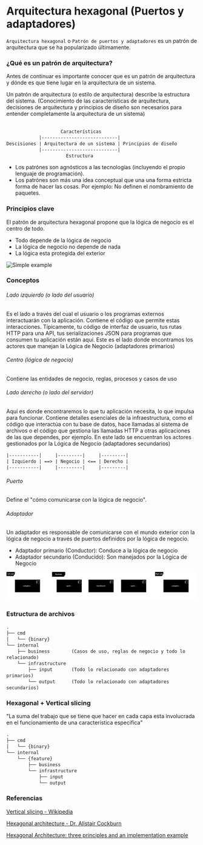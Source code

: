 # Arquitectura hexagonal (Puertos y adaptadores)

`Arquitectura hexagonal` o `Patrón de puertos y adaptadores` es un patrón de arquitectura que se ha popularizado últimamente.

### ¿Qué es un patrón de arquitectura?
Antes de continuar es importante conocer que es un patrón de arquitectura y dónde es que tiene lugar en la arquitectura de un sistema.

Un patrón de arquitectura (o estilo de arquitectura) describe la estructura del sistema.
(Conocimiento de las características de arquitectura, decisiones de arquitectura y principios de diseño son necesarios para entender completamente la arquitectura de un sistema)

```

                    Características
            |----------------------------|
Descisiones | Arquitectura de un sistema | Principios de diseño
            |----------------------------|
                      Estructura

```

- Los patrónes son agnósticos a las tecnologías (incluyendo el propio lenguaje de programación).
- Los patrónes son más una idea conceptual que una una forma estricta forma de hacer las cosas.
  Por ejemplo: No definen el nombramiento de paquetes.

### Principios clave
El patrón de arquitectura hexagonal propone que la lógica de negocio es el centro de todo.

- Todo depende de la lógica de negocio
- La lógica de negocio no depende de nada
- La lógica esta protegida del exterior

![Simple example](https://alistair.cockburn.us/wp-content/uploads/2018/02/Hexagonal-architecture-with-adapters.gif)

### Conceptos
###### Lado izquierdo (o lado del usuario)
Es el lado a través del cual el usuario o los programas externos interactuarán con la aplicación. Contiene el código que permite estas interacciones. Típicamente, tu código de interfaz de usuario, tus rutas HTTP para una API, tus serializaciones JSON para programas que consumen tu aplicación están aquí.
Este es el lado donde encontramos los actores que manejan la Lógica de Negocio (adaptadores primarios)
###### Centro (lógica de negocio)
Contiene las entidades de negocio, reglas, procesos y casos de uso
###### Lado derecho (o lado del servidor)
Aquí es donde encontraremos lo que tu aplicación necesita, lo que impulsa para funcionar. Contiene detalles esenciales de la infraestructura, como el código que interactúa con tu base de datos, hace llamadas al sistema de archivos o el código que gestiona las llamadas HTTP a otras aplicaciones de las que dependes, por ejemplo.
En este lado se encuentran los actores gestionados por la Lógica de Negocio (adaptadores secundarios)
```
|-----------|     |---------|     |---------|
| Izquierdo | ==> | Negocio | <== | Derecho |
|-----------|     |---------|     |---------|
```

###### Puerto
Define el "cómo comunicarse con la lógica de negocio".
###### Adaptador
Un adaptador es responsable de comunicarse con el mundo exterior con la lógica de negocio a través de puertos definidos por la lógica de negocio.
- Adaptador primario (Conductor): Conduce a la lógica de negocio
- Adaptador secundario (Conducido): Son manejados por la Lógica de Negocio

![Layers](docs/hexagonal-layers.svg)

### Estructura de archivos
```
.
├── cmd
│   └── {binary}          
└── internal
    ├── business        (Casos de uso, reglas de negocio y todo lo relacionado)
    └── infrastructure
        ├── input       (Todo lo relacionado con adaptadores primarios)
        └── output      (Todo lo relacionado con adaptadores secundarios)
```

### Hexagonal + Vertical slicing
"La suma del trabajo que se tiene que hacer en cada capa esta involucrada en el funcionamiento de una característica especifica"

```
.
├── cmd
│   └── {binary}
└── internal
    └── {feature}
        ├── business
        └── infrastructure
            ├── input
            └── output
```

### Referencias

[Vertical slicing - Wikipedia](https://en.wikipedia.org/wiki/Vertical_slice)

[Hexagonal architecture - Dr. Alistair Cockburn](https://alistair.cockburn.us/hexagonal-architecture/)

[Hexagonal Architecture: three principles and an implementation example](https://blog.octo.com/hexagonal-architecture-three-principles-and-an-implementation-example/)
